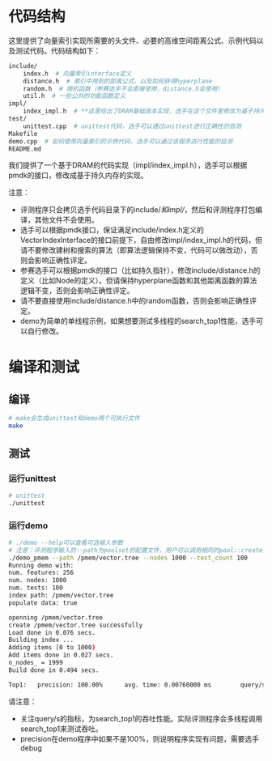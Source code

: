# 代码结构

这里提供了向量索引实现所需要的头文件、必要的高维空间距离公式、示例代码以及测试代码。代码结构如下：
```bash
include/
    index.h  # 向量索引interface定义
    distance.h  # 索引中用到的距离公式，以及如何获得hyperplane
    random.h  # 随机函数（参赛选手不会直接使用，distance.h会使用）
    util.h  # 一些公共的功能函数定义
impl/
    index_impl.h  # **这里给出了DRAM基础版本实现，选手在这个文件里修改为基于持久内存版本**
test/
    unittest.cpp  # unittest代码，选手可以通过unittest进行正确性的自测
Makefile
demo.cpp  # 如何使用向量索引的示例代码，选手可以通过该程序进行性能的自测
README.md
```

我们提供了一个基于DRAM的代码实现（impl/index_impl.h），选手可以根据pmdk的接口，修改成基于持久内存的实现。

注意：

- 评测程序只会拷贝选手代码目录下的include/*和impl/*，然后和评测程序打包编译，其他文件不会使用。
- 选手可以根据pmdk接口，保证满足include/index.h定义的VectorIndexInterface的接口前提下，自由修改impl/index_impl.h的代码，但请不要修改建树和搜索的算法（即算法逻辑保持不变，代码可以做改动），否则会影响正确性评定。
- 参赛选手可以根据pmdk的接口（比如持久指针），修改include/distance.h的定义（比如Node的定义）。但请保持hyperplane函数和其他距离函数的算法逻辑不变，否则会影响正确性评定。
- 请不要直接使用include/distance.h中的random函数，否则会影响正确性评定。
- demo为简单的单线程示例，如果想要测试多线程的search_top1性能，选手可以自行修改。

# 编译和测试

## 编译
```bash
# make会生成unittest和demo两个可执行文件
make
```

## 测试
### 运行unittest
```bash
# unittest
./unittest
```

### 运行demo
```bash
# ./demo --help可以查看可选输入参数
# 注意：评测程序输入的--path为poolset的配置文件，用户可以调用相同的pool::create接口来创建pmem pool，不过size需要设置成0
./demo_pmem --path /pmem/vector.tree --nodes 1000 --test_count 100
Running demo with:
num. features: 256
num. nodes: 1000
num. tests: 100
index path: /pmem/vector.tree
populate data: true

openning /pmem/vector.tree
create /pmem/vector.tree successfully
Load done in 0.076 secs.
Building index ... 
Adding items [0 to 1000)
Add items done in 0.027 secs.
n_nodes_ = 1999
Build done in 0.494 secs.

Top1:   precision: 100.00%      avg. time: 0.00760000 ms        query/s: 131578.94736842
```

请注意：

- 关注query/s的指标，为search_top1的吞吐性能。实际评测程序会多线程调用search_top1来测试吞吐。
- precision在demo程序中如果不是100%，则说明程序实现有问题，需要选手debug
